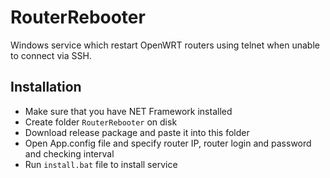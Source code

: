 # RouterRebooter

Windows service which restart OpenWRT routers using telnet when unable to connect via SSH.

## Installation

- Make sure that you have NET Framework installed
- Create folder `RouterRebooter` on disk
- Download release package and paste it into this folder
- Open App.config file and specify router IP, router login and password and checking interval
- Run `install.bat` file to install service